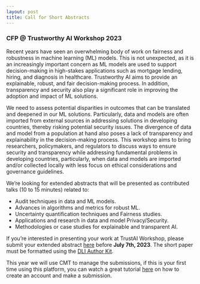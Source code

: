 ```yaml
---
layout: post
title: Call for Short Abstracts
---
```


### CFP @ Trustworthy AI Workshop 2023
Recent years have seen an overwhelming body of work on fairness and robustness in machine learning (ML) models. This is not unexpected, as it is an increasingly important concern as ML models are used to support decision-making in high-stakes applications such as mortgage lending, hiring, and diagnosis in healthcare. Trustworthy AI aims to provide an explainable, robust, and fair decision-making process. In addition, transparency and security also play a significant role in improving the adoption and impact of ML solutions.
 
We need to assess potential disparities in outcomes that can be translated and deepened in our ML solutions. Particularly, data and models are often imported from external sources in addressing solutions in developing countries, thereby risking potential security issues. The divergence of data and model from a population at hand also poses a lack of transparency and explainability in the decision-making process. This workshop aims to bring researchers, policymakers, and regulators to discuss ways to ensure security and transparency while addressing fundamental problems in developing countries, particularly, when data and models are imported and/or collected locally with less focus on ethical considerations and governance guidelines.

We’re looking for extended abstracts that will be presented as contributed talks (10 to 15 minutes) related to:
- Audit techniques in data and  ML models.
- Advances in algorithms and metrics for robust ML.
- Uncertainty quantification techniques and Fairness studies.
- Applications and research in data and model Privacy/Security.
- Methodologies or case studies for explainable and transparent AI.

If you’re interested in presenting your work at TrustAI Workshop, please submit your extended abstract [here](https://cmt3.research.microsoft.com/TrustMLDeepIndaba2023)  before **July 7th, 2023**.  The short paper must be formatted using the [DLI Author Kit](https://drive.google.com/drive/folders/1K8yBWIkQMO0D5o_XfY6K63MI3RzGopAf?usp=share_link).

This year we will use CMT to manage the submissions, if this is your first time using this platform, you can watch a great tutorial [here](https://www.youtube.com/watch?v=2wNEfoxcRYw&ab_channel=FES-CongressonFoodandEnvironmentalSecurity) on how to create an account and make a submission. 

